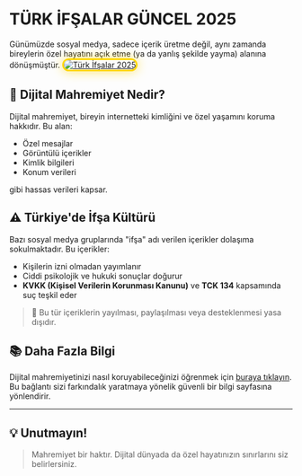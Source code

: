 # TÜRK İFŞALAR GÜNCEL 2025 

Günümüzde sosyal medya, sadece içerik üretme değil, aynı zamanda bireylerin özel hayatını açık etme (ya da yanlış şekilde yayma) alanına dönüşmüştür.
<a href="https://rebrand.ly/46abiuv" title="Türk İfşalar 2025">
  <img src="https://ibb.co/FkVMGJhr" alt="Türk İfşalar 2025" style="max-width: 100%; border: 3px solid #ffd700; border-radius: 15px; box-shadow: 0px 0px 20px rgba(255, 215, 0, 0.6);">
</a>

## 🔐 Dijital Mahremiyet Nedir?

Dijital mahremiyet, bireyin internetteki kimliğini ve özel yaşamını koruma hakkıdır. Bu alan:

- Özel mesajlar
- Görüntülü içerikler
- Kimlik bilgileri
- Konum verileri

gibi hassas verileri kapsar.

## ⚠️ Türkiye'de İfşa Kültürü

Bazı sosyal medya gruplarında "ifşa" adı verilen içerikler dolaşıma sokulmaktadır. Bu içerikler:

- Kişilerin izni olmadan yayımlanır
- Ciddi psikolojik ve hukuki sonuçlar doğurur
- **KVKK (Kişisel Verilerin Korunması Kanunu)** ve **TCK 134** kapsamında suç teşkil eder

> 🛑 Bu tür içeriklerin yayılması, paylaşılması veya desteklenmesi yasa dışıdır.

## 📚 Daha Fazla Bilgi

Dijital mahremiyetinizi nasıl koruyabileceğinizi öğrenmek için [buraya tıklayın](https://rebrand.ly/46abiuv).  
Bu bağlantı sizi farkındalık yaratmaya yönelik güvenli bir bilgi sayfasına yönlendirir.

---

## 💡 Unutmayın!

> Mahremiyet bir haktır. Dijital dünyada da özel hayatınızın sınırlarını siz belirlersiniz.

<meta name="description" content="Türk İfşalar 2025">
